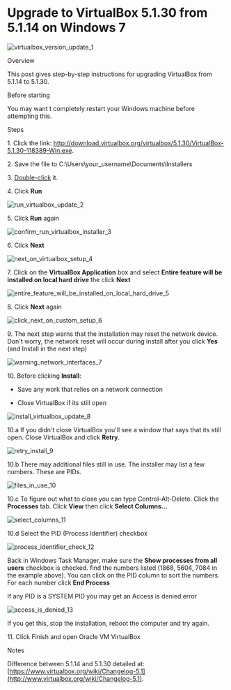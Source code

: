 # Upgrade to VirtualBox 5.1.30 from 5.1.14 on Windows 7

![virtualbox_version_update_1](virtualbox_version_update_1.png)

Overview

This post gives step-by-step instructions for upgrading VirtualBox from 5.1.14 to 5.1.30.

Before starting

You may want t completely restart your Windows machine before attempting this.

Steps

1\. Click the link: http://download.virtualbox.org/virtualbox/5.1.30/VirtualBox-5.1.30-118389-Win.exe.

2\. Save the file to C:\\Users\\your\_username\\Documents\\Installers

3\. [Double-click](http://en.wikipedia.org/wiki/Double-click) it.

4\. Click **Run**

![run_virtualbox_update_2](run_virtualbox_update_2.png)

5\. Click **Run** again

![confirm_run_virtualbox_installer_3](confirm_run_virtualbox_installer_3.png)

6\. Click **Next**

![next_on_virtualbox_setup_4](next_on_virtualbox_setup_4.png)

7\. Click on the **VirtualBox Application** box and select **Entire feature will be installed on local hard drive** the click **Next**

![entire_feature_will_be_installed_on_local_hard_drive_5](entire_feature_will_be_installed_on_local_hard_drive_5.png)

8\. Click **Next** again

![click_next_on_custom_setup_6](click_next_on_custom_setup_6.png)

9\. The next step warns that the installation may reset the network device. Don't worry, the network reset will occur during install after you click **Yes** (and Install in the next step)

![warning_network_interfaces_7](warning_network_interfaces_7.png)

10\. Before clicking **Install**:

-   Save any work that relies on a network connection
    
-   Close VirtualBox if its still open
    

![install_virtualbox_update_8](install_virtualbox_update_8.png)

10.a If you didn't close VirtualBox you'll see a window that says that its still open. Close VirtualBox and click **Retry**.

![retry_install_9](retry_install_9.png)

10.b There may additional files still in use. The installer may list a few numbers. These are PIDs.

![files_in_use_10](files_in_use_10.png)

10.c To figure out what to close you can type Control-Alt-Delete. Click the **Processes** tab. Click **View** then click **Select Columns...**

![select_columns_11](select_columns_11.png)

10.d Select the PID (Process Identifier) checkbox

![process_identifier_check_12](process_identifier_check_12.png)

Back in Windows Task Manager, make sure the **Show processes from all users** checkbox is checked. find the numbers listed (1868, 5604, 7084 in the example above). You can click on the PID column to sort the numbers. For each number click **End Process**

If any PID is a SYSTEM PID you may get an Access is denied error

![access_is_denied_13](access_is_denied_13.png)

If you get this, stop the installation, reboot the computer and try again.

11\. Click Finish and open Oracle VM VirtualBox

Notes

Difference between 5.1.14 and 5.1.30 detailed at: [https://www.virtualbox.org/wiki/Changelog-5.1](http://www.virtualbox.org/wiki/Changelog-5.1).